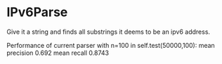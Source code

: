 # IPv6Parse
Give it a string and finds all substrings it deems to be an ipv6 address. 

Performance of current parser with n=100 in self.test(50000,100): mean precision 0.692  mean recall 0.8743
